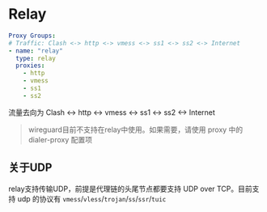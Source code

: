 # Relay

```{.yaml linenums="1"}
Proxy Groups:
# Traffic: Clash <-> http <-> vmess <-> ss1 <-> ss2 <-> Internet
- name: "relay"
  type: relay
  proxies:
    - http
    - vmess
    - ss1
    - ss2
```

流量去向为 Clash <-> http <-> vmess <-> ss1 <-> ss2 <-> Internet

> wireguard目前不支持在relay中使用。如果需要，请使用 proxy 中的 dialer-proxy 配置项

## 关于UDP

relay支持传输UDP，前提是代理链的头尾节点都要支持 UDP over TCP。目前支持 udp 的协议有 `vmess`/`vless`/`trojan`/`ss`/`ssr`/`tuic`
